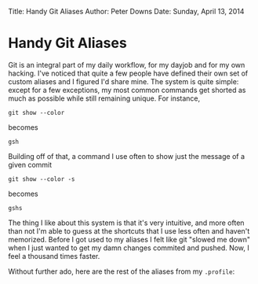 Title: Handy Git Aliases
Author: Peter Downs
Date: Sunday, April 13, 2014

# Handy Git Aliases

Git is an integral part of my daily workflow, for my dayjob and for my own
hacking. I've noticed that quite a few people have defined their own set of
custom aliases and I figured I'd share mine. The system is quite simple: except
for a few exceptions, my most common commands get shorted as much as possible
while still remaining unique. For instance,

    git show --color

becomes

    gsh

Building off of that, a command I use often to show just the message of a given
commit

    git show --color -s

becomes

    gshs


The thing I like about this system is that it's very intuitive, and more often
than not I'm able to guess at the shortcuts that I use less often and haven't
memorized. Before I got used to my aliases I felt like git "slowed me down"
when I just wanted to get my damn changes commited and pushed. Now, I feel a
thousand times faster.

Without further ado, here are the rest of the aliases from my `.profile`:

<script src="https://gist.github.com/peterldowns/10621099.js"></script>

